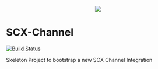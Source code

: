<div align="center">
  <img src="https://cdn.eazyauction.de/eastatic/scx_logo.png">
</div>

# SCX-Channel

[![Build Status](https://travis-ci.org/jtl-scx/channel.svg?branch=master)](https://travis-ci.org/jtl-scx/channel)

Skeleton Project to bootstrap a new SCX Channel Integration

